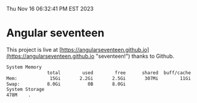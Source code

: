Thu Nov 16 06:32:41 PM EST 2023

# Angular seventeen


This project is live at [https://angularseventeen.github.io](https://angularseventeen.github.io "seventeen!") thanks to Github.

```bash
System Memory
               total        used        free      shared  buff/cache   available
Mem:            15Gi       2.2Gi       2.5Gi       307Mi        11Gi        13Gi
Swap:          8.0Gi          0B       8.0Gi
System Storage
478M	.
```
